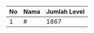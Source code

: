 | No | Nama            | Jumlah Level |
|----|-----------------|--------------|
| 1  | #    |    1867        |
